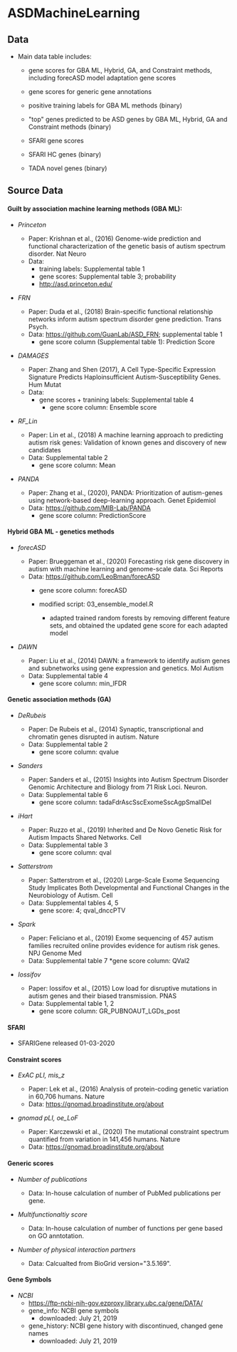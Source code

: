 # ASDMachineLearning
## Data

* Main data table includes: 
    * gene scores for GBA ML, Hybrid, GA, and Constraint methods, including forecASD model adaptation gene scores
    * gene scores for generic gene annotations
    
    * positive training labels for GBA ML methods (binary)
    * "top" genes predicted to be ASD genes by GBA ML, Hybrid, GA and Constraint methods (binary)
    
    * SFARI gene scores
    * SFARI HC genes (binary)
    * TADA novel genes (binary)

## Source Data

#### Guilt by association machine learning methods (GBA ML):

* *Princeton*
    * Paper: Krishnan et al., (2016) Genome-wide prediction and functional characterization of the genetic basis of autism spectrum disorder. Nat Neuro
    * Data: 
        * training labels: Supplemental table 1
        * gene scores: Supplemental table 3; probability
        * http://asd.princeton.edu/
* *FRN*
    * Paper: Duda et al., (2018) Brain-specific functional relationship networks inform autism spectrum disorder gene prediction. Trans Psych.
    * Data: https://github.com/GuanLab/ASD_FRN; supplemental table 1
        * gene score column (Supplemental table 1): Prediction Score 
    
* *DAMAGES*
    * Paper: Zhang and Shen (2017), A Cell Type-Specific Expression Signature Predicts Haploinsufficient Autism-Susceptibility Genes. Hum Mutat
    * Data: 
        * gene scores + tranining labels: Supplemental table 4
            * gene score column: Ensemble score
    
* *RF_Lin*
    * Paper: Lin et al., (2018) A machine learning approach to predicting autism risk genes: Validation of known genes and discovery of new candidates
    * Data: Supplemental table 2
        * gene score column: Mean

* *PANDA*
    * Paper: Zhang et al., (2020), PANDA: Prioritization of autism-genes using network-based deep-learning approach. Genet Epidemiol
    * Data: https://github.com/MIB-Lab/PANDA
        * gene score column: PredictionScore

####  Hybrid GBA ML - genetics methods

* *forecASD*
    * Paper: Brueggeman et al., (2020) Forecasting risk gene discovery in autism with machine learning and genome-scale data. Sci Reports
    * Data: https://github.com/LeoBman/forecASD
        * gene score column: forecASD
        
        * modified script: 03_ensemble_model.R
            * adapted trained random forests by removing different feature sets, and obtained the updated gene score for each adapted model
    
* *DAWN*
    * Paper: Liu et al., (2014) DAWN: a framework to identify autism genes and subnetworks using gene expression and genetics. Mol Autism
    * Data: Supplemental table 4
        * gene score column: min_lFDR
    
####  Genetic association methods (GA)

* *DeRubeis*
    * Paper: De Rubeis et al., (2014) Synaptic, transcriptional and chromatin genes disrupted in autism. Nature
    * Data: Supplemental table 2
        * gene score column: qvalue
    
* *Sanders*
    * Paper: Sanders et al., (2015) Insights into Autism Spectrum Disorder Genomic Architecture and Biology from 71 Risk Loci. Neuron. 
    * Data: Supplemental table 6
        * gene score column: tadaFdrAscSscExomeSscAgpSmallDel
    
* *iHart*
    * Paper: Ruzzo et al., (2019) Inherited and De Novo Genetic Risk for Autism Impacts Shared Networks. Cell
    * Data: Supplemental table 3
        * gene score column: qval
    
* *Satterstrom*
    * Paper: Satterstrom et al., (2020) Large-Scale Exome Sequencing Study Implicates Both Developmental and Functional Changes in the Neurobiology of Autism. Cell
    * Data: Supplemental tables 4, 5
        * gene score: 4; qval_dnccPTV
    
* *Spark*
    * Paper: Feliciano et al., (2019) Exome sequencing of 457 autism families recruited online provides evidence for autism risk genes. NPJ Genome Med
    * Data: Supplemental table 7
        *gene score column: QVal2
    
* *Iossifov*
    * Paper: Iossifov et al., (2015) Low load for disruptive mutations in autism genes and their biased transmission. PNAS
    * Data: Supplemental table 1, 2
        * gene score column: GR_PUBNOAUT_LGDs_post
    

#### SFARI

* SFARIGene released 01-03-2020

####  Constraint scores

* *ExAC pLI, mis_z*
    * Paper: Lek et al., (2016) Analysis of protein-coding genetic variation in 60,706 humans. Nature
    * Data: https://gnomad.broadinstitute.org/about
    
* *gnomad pLI, oe_LoF*
    * Paper: Karczewski et al., (2020) The mutational constraint spectrum quantified from variation in 141,456 humans. Nature
    * Data: https://gnomad.broadinstitute.org/about

#### Generic scores

* *Number of publications*
    * Data: In-house calculation of number of PubMed publications per gene.
    
* *Multifunctionaltiy score*
    * Data: In-house calculation of number of functions per gene based on GO anntotation. 
    
* *Number of physical interaction partners*
    * Data: Calcualted from BioGrid version="3.5.169". 
    
#### Gene Symbols

* *NCBI*
    * https://ftp-ncbi-nih-gov.ezproxy.library.ubc.ca/gene/DATA/
    * gene_info: NCBI gene symbols
        * downloaded: July 21, 2019
    * gene_history: NCBI gene history with discontinued, changed gene names
        * downloaded: July 21, 2019
